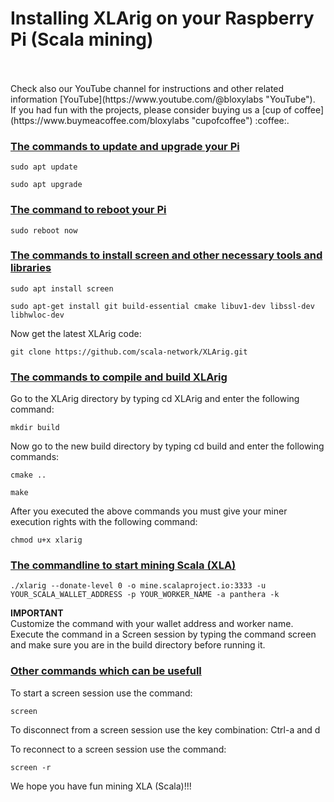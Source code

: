 # Installing XLArig on your Raspberry Pi (Scala mining)

<br>
<br>
Check also our YouTube channel for instructions and other related information [YouTube](https://www.youtube.com/@bloxylabs "YouTube").
<br>
If you had fun with the projects, please consider buying us a [cup of coffee](https://www.buymeacoffee.com/bloxylabs "cupofcoffee") :coffee:.

<h3><u>The commands to update and upgrade your Pi</u></h3>

```
sudo apt update
```
```
sudo apt upgrade
```

<h3><u>The command to reboot your Pi</u></h3>

```
sudo reboot now
```

<h3><u>The commands to install screen and other necessary tools and libraries </u></h3>

```
sudo apt install screen
```
```
sudo apt-get install git build-essential cmake libuv1-dev libssl-dev libhwloc-dev
```
Now get the latest XLArig code:

```
git clone https://github.com/scala-network/XLArig.git
```

<h3><u>The commands to compile and build XLArig</u></h3>

Go to the XLArig directory by typing cd XLArig and enter the following command:

```
mkdir build
```

Now go to the new build directory by typing cd build and enter the following commands:

```
cmake ..
```
```
make
```

After you executed the above commands you must give your miner execution rights with the following command:
```
chmod u+x xlarig
```

<h3><u>The commandline to start mining Scala (XLA)</u></h3>

```
./xlarig --donate-level 0 -o mine.scalaproject.io:3333 -u YOUR_SCALA_WALLET_ADDRESS -p YOUR_WORKER_NAME -a panthera -k
```
**IMPORTANT**
<br>
Customize the command with your wallet address and worker name. Execute the command in a Screen session by typing the command screen and make sure you are in the build directory before running it.

<h3><u>Other commands which can be usefull</u></h3>

To start a screen session use the command:
```
screen
```
To disconnect from a screen session use the key combination:
Ctrl-a and d

To reconnect to a screen session use the command:
```
screen -r
```

We hope you have fun mining XLA (Scala)!!!


